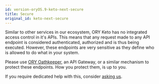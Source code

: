 ```yaml
---
id: version-oryOS.9-keto-next-secure
title: Secure
original_id: keto-next-secure
---
```


Similar to other services in our ecosystem, ORY Keto has no integrated access control in it's APIs. This means that any request
made to any API endpoint is considered authenticated, authorized and is thus being executed. However, these endpoints
are very sensitive as they define who is allowed to do what in your system.

Please use [ORY Oathkeeper](https://github.com/ory/oathkeeper), an API Gateway, or a similar mechanism to protect
these endpoints. How you protect them, is up to you.

If you require dedicated help with this, consider [asking us](mailto:hi@ory.sh).
